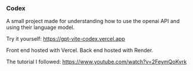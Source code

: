 ### Codex
A small project made for understanding how to use the openai API and using their language model.

Try it yourself: https://gpt-vite-codex.vercel.app

Front end hosted with Vercel.
Back end hosted with Render.

The tutorial I followed: https://www.youtube.com/watch?v=2FeymQoKvrk
